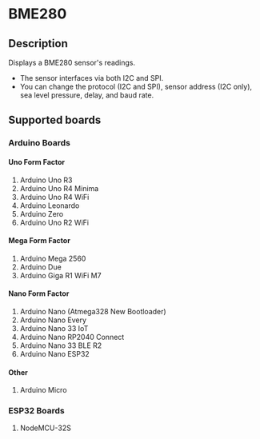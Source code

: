 # BME280
## Description

Displays a BME280 sensor's readings.
- The sensor interfaces via both I2C and SPI.
- You can change the protocol (I2C and SPI), sensor address (I2C only), sea level pressure, delay, and baud rate.

## Supported boards

### Arduino Boards

#### Uno Form Factor
  
  1. Arduino Uno R3
  2. Arduino Uno R4 Minima
  3. Arduino Uno R4 WiFi
  4. Arduino Leonardo
  5. Arduino Zero
  6. Arduino Uno R2 WiFi

#### Mega Form Factor
  
  1. Arduino Mega 2560
  2. Arduino Due
  3. Arduino Giga R1 WiFi M7

#### Nano Form Factor
  
  1. Arduino Nano (Atmega328 New Bootloader)
  2. Arduino Nano Every
  3. Arduino Nano 33 IoT
  4. Arduino Nano RP2040 Connect
  5. Arduino Nano 33 BLE R2
  6. Arduino Nano ESP32

#### Other
  
  1. Arduino Micro

### ESP32 Boards

1. NodeMCU-32S
